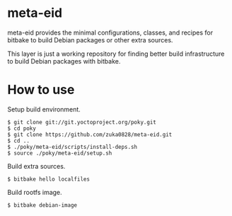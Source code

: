 meta-eid
========

meta-eid provides the minimal configurations, classes, and recipes
for bitbake to build Debian packages or other extra sources.

This layer is just a working repository for finding better build
infrastructure to build Debian packages with bitbake.

How to use
==========

Setup build environment.

    $ git clone git://git.yoctoproject.org/poky.git
    $ cd poky
    $ git clone https://github.com/zuka0828/meta-eid.git
    $ cd ..
    $ ./poky/meta-eid/scripts/install-deps.sh
    $ source ./poky/meta-eid/setup.sh

Build extra sources.

    $ bitbake hello localfiles

Build rootfs image.

    $ bitbake debian-image
